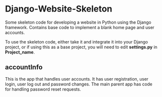 # Django-Website-Skeleton
Some skeleton code for developing a website in Python using the Django framework. Contains base code to implement a blank home page and user accounts.

To use the skeleton code, either take it and integrate it into your Django project, or if using this as a base project, you will need to edit **settings.py** in **Project_name**.

## accountInfo

This is the app that handles user accounts. It has user registration, user login, user log out and password changes. The main parent app has code for handling password reset requests.

